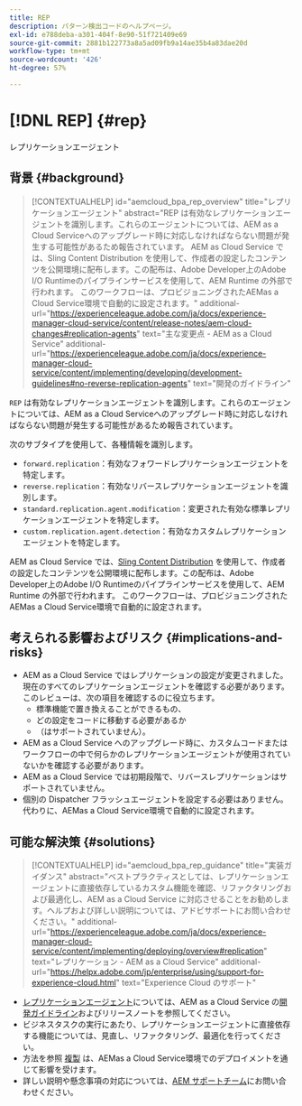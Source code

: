 ```yaml
---
title: REP
description: パターン検出コードのヘルプページ。
exl-id: e788deba-a301-404f-8e90-51f721409e69
source-git-commit: 2881b122773a8a5ad09fb9a14ae35b4a83dae20d
workflow-type: tm+mt
source-wordcount: '426'
ht-degree: 57%

---
```


# [!DNL REP] {#rep}

レプリケーションエージェント

## 背景 {#background}

>[!CONTEXTUALHELP]
>id="aemcloud_bpa_rep_overview"
>title="レプリケーションエージェント"
>abstract="REP は有効なレプリケーションエージェントを識別します。これらのエージェントについては、AEM as a Cloud Serviceへのアップグレード時に対応しなければならない問題が発生する可能性があるため報告されています。 AEM as Cloud Service では、Sling Content Distribution を使用して、作成者の設定したコンテンツを公開環境に配布します。この配布は、Adobe Developer上のAdobe I/O Runtimeのパイプラインサービスを使用して、AEM Runtime の外部で行われます。 このワークフローは、プロビジョニングされたAEMas a Cloud Service環境で自動的に設定されます。"
>additional-url="https://experienceleague.adobe.com/ja/docs/experience-manager-cloud-service/content/release-notes/aem-cloud-changes#replication-agents" text="主な変更点 - AEM as a Cloud Service"
>additional-url="https://experienceleague.adobe.com/ja/docs/experience-manager-cloud-service/content/implementing/developing/development-guidelines#no-reverse-replication-agents" text="開発のガイドライン"

`REP` は有効なレプリケーションエージェントを識別します。これらのエージェントについては、AEM as a Cloud Serviceへのアップグレード時に対応しなければならない問題が発生する可能性があるため報告されています。

次のサブタイプを使用して、各種情報を識別します。

* `forward.replication`：有効なフォワードレプリケーションエージェントを特定します。
* `reverse.replication`：有効なリバースレプリケーションエージェントを識別します。
* `standard.replication.agent.modification`：変更された有効な標準レプリケーションエージェントを特定します。
* `custom.replication.agent.detection`：有効なカスタムレプリケーションエージェントを特定します。

AEM as Cloud Service では、[Sling Content Distribution](https://sling.apache.org/documentation/bundles/content-distribution.html) を使用して、作成者の設定したコンテンツを公開環境に配布します。この配布は、Adobe Developer上のAdobe I/O Runtimeのパイプラインサービスを使用して、AEM Runtime の外部で行われます。 このワークフローは、プロビジョニングされたAEMas a Cloud Service環境で自動的に設定されます。

## 考えられる影響およびリスク {#implications-and-risks}

* AEM as a Cloud Service ではレプリケーションの設定が変更されました。現在のすべてのレプリケーションエージェントを確認する必要があります。 このレビューは、次の項目を確認するのに役立ちます。
   * 標準機能で置き換えることができるもの、
   * どの設定をコードに移動する必要があるか
   * （はサポートされていません）。
* AEM as a Cloud Service へのアップグレード時に、カスタムコードまたはワークフローの中で何らかのレプリケーションエージェントが使用されていないかを確認する必要があります。
* AEM as a Cloud Service では初期段階で、リバースレプリケーションはサポートされていません。
* 個別の Dispatcher フラッシュエージェントを設定する必要はありません。代わりに、AEMas a Cloud Service環境で自動的に設定されます。

## 可能な解決策 {#solutions}

>[!CONTEXTUALHELP]
>id="aemcloud_bpa_rep_guidance"
>title="実装ガイダンス"
>abstract="ベストプラクティスとしては、レプリケーションエージェントに直接依存しているカスタム機能を確認、リファクタリングおよび最適化し、AEM as a Cloud Service に対応させることをお勧めします。ヘルプおよび詳しい説明については、アドビサポートにお問い合わせください。"
>additional-url="https://experienceleague.adobe.com/ja/docs/experience-manager-cloud-service/content/implementing/deploying/overview#replication" text="レプリケーション - AEM as a Cloud Service"
>additional-url="https://helpx.adobe.com/jp/enterprise/using/support-for-experience-cloud.html" text="Experience Cloud のサポート"

* [レプリケーションエージェント](https://experienceleague.adobe.com/ja/docs/experience-manager-cloud-service/content/release-notes/aem-cloud-changes#replication-agents)については、AEM as a Cloud Service の[開発ガイドライン](https://experienceleague.adobe.com/ja/docs/experience-manager-cloud-service/content/implementing/developing/development-guidelines#no-reverse-replication-agents)およびリリースノートを参照してください。
* ビジネスタスクの実行にあたり、レプリケーションエージェントに直接依存する機能については、見直し、リファクタリング、最適化を行ってください。
* 方法を参照 [複製](https://experienceleague.adobe.com/ja/docs/experience-manager-cloud-service/content/implementing/deploying/overview#replication) は、AEMas a Cloud Service環境でのデプロイメントを通じて影響を受けます。
* 詳しい説明や懸念事項の対応については、[AEM サポートチーム](https://helpx.adobe.com/jp/enterprise/using/support-for-experience-cloud.html)にお問い合わせください。
